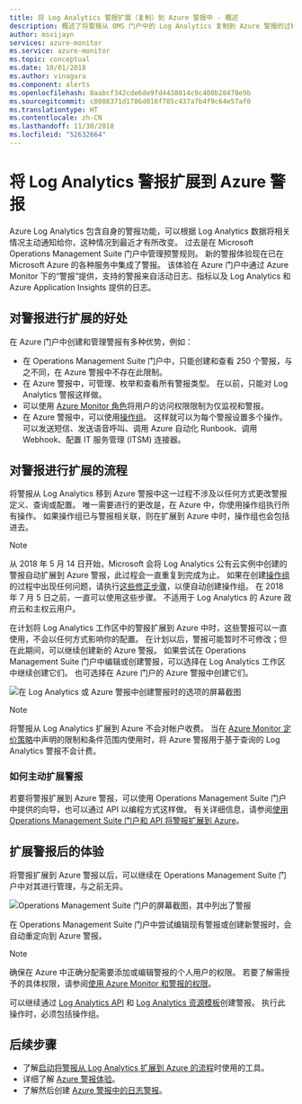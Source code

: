 ```yaml
---
title: 将 Log Analytics 警报扩展（复制）到 Azure 警报中 - 概述
description: 概述了将警报从 OMS 门户中的 Log Analytics 复制到 Azure 警报的过程，并详细探讨了常见客户问题。
author: msvijayn
services: azure-monitor
ms.service: azure-monitor
ms.topic: conceptual
ms.date: 10/01/2018
ms.author: vinagara
ms.component: alerts
ms.openlocfilehash: 8aabcf342cde6de9fd4438014c9c400b28470e9b
ms.sourcegitcommit: c8088371d1786d016f785c437a7b4f9c64e57af0
ms.translationtype: HT
ms.contentlocale: zh-CN
ms.lasthandoff: 11/30/2018
ms.locfileid: "52632664"
---
```

# <a name="extend-log-analytics-alerts-to-azure-alerts"></a>将 Log Analytics 警报扩展到 Azure 警报
Azure Log Analytics 包含自身的警报功能，可以根据 Log Analytics 数据将相关情况主动通知给你，这种情况到最近才有所改变。 过去是在 Microsoft Operations Management Suite 门户中管理预警规则。 新的警报体验现在已在 Microsoft Azure 的各种服务中集成了警报。 该体验在 Azure 门户中通过 Azure Monitor 下的“警报”提供，支持的警报来自活动日志、指标以及 Log Analytics 和 Azure Application Insights 提供的日志。 

## <a name="benefits-of-extending-your-alerts"></a>对警报进行扩展的好处
在 Azure 门户中创建和管理警报有多种优势，例如：

- 在 Operations Management Suite 门户中，只能创建和查看 250 个警报，与之不同，在 Azure 警报中不存在此限制。
- 在 Azure 警报中，可管理、枚举和查看所有警报类型。 在以前，只能对 Log Analytics 警报这样做。
- 可以使用 [Azure Monitor 角色](monitoring-roles-permissions-security.md)将用户的访问权限限制为仅监视和警报。
- 在 Azure 警报中，可以使用[操作组](monitoring-action-groups.md)。 这样就可以为每个警报设置多个操作。 可以发送短信、发送语音呼叫、调用 Azure 自动化 Runbook、调用 Webhook、配置 IT 服务管理 (ITSM) 连接器。 

## <a name="process-of-extending-your-alerts"></a>对警报进行扩展的流程
将警报从 Log Analytics 移到 Azure 警报中这一过程不涉及以任何方式更改警报定义、查询或配置。 唯一需要进行的更改是，在 Azure 中，你使用操作组执行所有操作。 如果操作组已与警报相关联，则在扩展到 Azure 中时，操作组也会包括进去。

> [!NOTE]
> 从 2018 年 5 月 14 日开始，Microsoft 会将 Log Analytics 公有云实例中创建的警报自动扩展到 Azure 警报，此过程会一直重复到完成为止。 如果在创建[操作组](monitoring-action-groups.md)的过程中出现任何问题，请执行[这些修正步骤](monitoring-alerts-extend-tool.md#troubleshooting)，以便自动创建操作组。 在 2018 年 7 月 5 日之前，一直可以使用这些步骤。 不适用于 Log Analytics 的 Azure 政府云和主权云用户。 
> 

在计划将 Log Analytics 工作区中的警报扩展到 Azure 中时，这些警报可以一直使用，不会以任何方式影响你的配置。 在计划以后，警报可能暂时不可修改；但在此期间，可以继续创建新的 Azure 警报。 如果尝试在 Operations Management Suite 门户中编辑或创建警报，可以选择在 Log Analytics 工作区中继续创建它们。 也可选择在 Azure 门户的 Azure 警报中创建它们。

 ![在 Log Analytics 或 Azure 警报中创建警报时的选项的屏幕截图](media/monitoring-alerts-extend/ScheduledDirection.png)

> [!NOTE]
> 将警报从 Log Analytics 扩展到 Azure 不会对帐户收费。 当在 [Azure Monitor 定价策略](https://azure.microsoft.com/pricing/details/monitor/)中声明的限制和条件范围内使用时，将 Azure 警报用于基于查询的 Log Analytics 警报不会计费。  


### <a name="how-to-extend-your-alerts-voluntarily"></a>如何主动扩展警报
若要将警报扩展到 Azure 警报，可以使用 Operations Management Suite 门户中提供的向导，也可以通过 API 以编程方式这样做。 有关详细信息，请参阅[使用 Operations Management Suite 门户和 API 将警报扩展到 Azure](monitoring-alerts-extend-tool.md)。

## <a name="experience-after-extending-your-alerts"></a>扩展警报后的体验
将警报扩展到 Azure 警报以后，可以继续在 Operations Management Suite 门户中对其进行管理，与之前无异。

![Operations Management Suite 门户的屏幕截图，其中列出了警报](media/monitoring-alerts-extend/PostExtendList.png)

在 Operations Management Suite 门户中尝试编辑现有警报或创建新警报时，会自动重定向到 Azure 警报。  

> [!NOTE]
> 确保在 Azure 中正确分配需要添加或编辑警报的个人用户的权限。 若要了解需授予的具体权限，请参阅[使用 Azure Monitor 和警报的权限](monitoring-roles-permissions-security.md)。  
> 

可以继续通过 [Log Analytics API](../azure-monitor/platform/api-alerts.md) 和 [Log Analytics 资源模板](../azure-monitor/insights/solutions-resources-searches-alerts.md)创建警报。 执行此操作时，必须包括操作组。

## <a name="next-steps"></a>后续步骤

* 了解[启动将警报从 Log Analytics 扩展到 Azure 的流程](monitoring-alerts-extend-tool.md)时使用的工具。
* 详细了解 [Azure 警报体验](monitoring-overview-alerts.md)。
* 了解然后创建 [Azure 警报中的日志警报](monitor-alerts-unified-log.md)。
